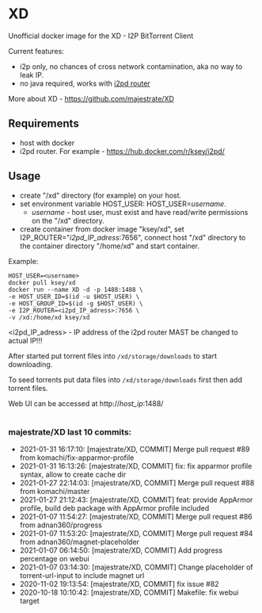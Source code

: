 # XD
Unofficial docker image for the XD - I2P BitTorrent Client

Current features:

* i2p only, no chances of cross network contamination, aka no way to leak IP.
* no java required, works with [i2pd router](https://github.com/purplei2p/i2pd)

More about XD - https://github.com/majestrate/XD

## Requirements

* host with docker
* i2pd router. For example - https://hub.docker.com/r/ksey/i2pd/

## Usage

* create "/xd" directory (for example) on your host.
* set environment variable HOST_USER: HOST_USER=*username*.
  - *username* - host user, must exist and have read/write permissions on the "/xd" directory.
* create container from docker image "ksey/xd", set I2P_ROUTER="*i2pd_IP_adress*:7656", connect host "/xd" directory to the container directory "/home/xd" and start container.

Example:
```
HOST_USER=<username>
docker pull ksey/xd
docker run --name XD -d -p 1488:1488 \
-e HOST_USER_ID=$(id -u $HOST_USER) \
-e HOST_GROUP_ID=$(id -g $HOST_USER) \
-e I2P_ROUTER=<i2pd_IP_adress>:7656 \
-v /xd:/home/xd ksey/xd

```
<i2pd_IP_adress> - IP address of the i2pd router MAST be changed to actual IP!!!

After started put torrent files into `/xd/storage/downloads` to start downloading.

To seed torrents put data files into `/xd/storage/downloads` first then add torrent files.

Web UI can be accessed at http://*host_ip*:1488/
# #
### majestrate/XD last 10 commits:
* 2021-01-31 16:17:10: [majestrate/XD, COMMIT] Merge pull request #89 from komachi/fix-apparmor-profile
* 2021-01-31 16:13:26: [majestrate/XD, COMMIT] fix: fix apparmor profile syntax, allow to create cache dir
* 2021-01-27 22:14:03: [majestrate/XD, COMMIT] Merge pull request #88 from komachi/master
* 2021-01-27 21:12:43: [majestrate/XD, COMMIT] feat: provide AppArmor profile, build deb package with AppArmor profile included
* 2021-01-07 11:54:27: [majestrate/XD, COMMIT] Merge pull request #86 from adnan360/progress
* 2021-01-07 11:53:20: [majestrate/XD, COMMIT] Merge pull request #84 from adnan360/magnet-placeholder
* 2021-01-07 06:14:50: [majestrate/XD, COMMIT] Add progress percentage on webui
* 2021-01-07 03:14:30: [majestrate/XD, COMMIT] Change placeholder of torrent-url-input to include magnet url
* 2020-11-02 19:13:54: [majestrate/XD, COMMIT] fix issue #82
* 2020-10-18 10:10:42: [majestrate/XD, COMMIT] Makefile: fix webui target
